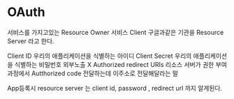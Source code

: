 # OAuth

서비스를 가지고있는 Resource Owner
서비스 Client
구글과같은 기관을 Resource Server 라고 한다.

Client ID 우리의 애플리케이션을 식별하는 아이디
Client Secret 우리의 애플리케이션을 식별하는 비밀번호 외부노출 X
Authorized redirect URIs 리소스 서버가 권한 부여과정에서 Autthorized code 전달하는데 이주소로 전달해달라는 말

App등록시 resource server 는 client id, password , redirect url 까지 알게된다.
